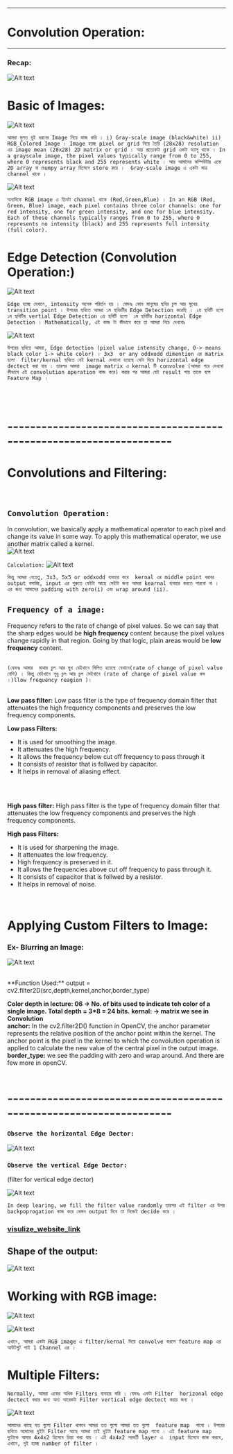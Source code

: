 
---

# Convolution Operation:

---

### Recap:

![Alt text](img/image-237.png)


# Basic of Images:

![Alt text](img/image-238.png)

`আমরা মূলত দুই ধরনের Image নিয়ে কাজ করি । i) Gray-scale image (black&white) ii) RGB_Colored Image । Image হচ্ছে pixel or grid নিয়ে তৈরি (28x28) resolution এর image mean (28x28) 2D matrix or grid । আর প্রত্যেকটা grid একটা ভ্যালু থাকে । In a grayscale image, the pixel values typically range from 0 to 255, where 0 represents black and 255 represents white । আর আমাদের কম্পিউটার একে 2D array বা numpy array হিসেবে store করে ।  Gray-scale image এ একটা মাত্র channel থাকে । `


![Alt text](img/image-240.png)


`অন্যদিকে RGB image এ তিনটা channel থাকে (Red,Green,Blue) । In an RGB (Red, Green, Blue) image, each pixel contains three color channels: one for red intensity, one for green intensity, and one for blue intensity. Each of these channels typically ranges from 0 to 255, where 0 represents no intensity (black) and 255 represents full intensity (full color).`


# Edge Detection (Convolution Operation:)

![Alt text](img/image-241.png)

`Edge হচ্ছে যেখানে, intensity অনেক পরির্তন হয় । যেমনঃ কোন মানুষের ছবির চুল আর মুখের transition point । উপরের ছবিতে আমরা ১ম ছবিরটীর Edge Detection করেছি । ২য় ছবিটি হলো ১ম ছবিটির vertial Edge Detection ৩য় ছবিটি হলো  ১ম ছবিটির horizontal Edge Detection । Mathematically, এই কাজ টা কীভাবে করে তা আমরা নিচে দেখবোঃ   `

![Alt text](img/image-242.png)

`উপরের ছবিতে আমরা, Edge detection (pixel value intensity change, 0-> means black color 1-> white color) । 3x3  or any oddxodd dimention এর matrix  হলো  filter/kernal ছবিতে যেই kernal দেখানো হয়েছে সেটা দিয়ে horizontal edge dectect করা যায় । তারপর আমরা  image matrix এ kernal টি convolve (আমরা পরে দেখবো কীভাবে এই convolution operation কাজ করে) করার পর আমরা যেই result পায় তাকে বলে Feature Map ।  `

<br><br>

# -------------------------------------------------------------------

# Convolutions and Filtering:
<br>

## `Convolution Operation:`
In convolution, we basically apply a mathematical operator to each pixel and change its value in some way. To apply this mathematical operator, we use another matrix called a kernel.<br>
![Alt text](/note/photo/image9.png)

`Calculation:`
![Alt text](/note/photo/image10.png)

`কিন্তু আমরা যেহেতু, 3x3, 5x5 or oddxodd ব্যবহার করে  kernal এর middle point বরাবর output বসাচ্ছি, input এর শুরুতে যেইটা আছে সেইটা জন্য আমরা kearnal ব্যবহার করতে পারবো না । এর জন্য আমাদের padding with zero(i) এবং wrap around (ii). `


## `Frequency of a image: `<br>

Frequency refers to the rate of change of pixel values. So we can say that the sharp edges would be **high frequency** content because the pixel values change rapidly in that region. Going by that logic, plain areas would be **low frequency** content.
<br><br>

`(যেমনঃ আমার  মাথার চুল আর মুখ যেইখানে মিলিত হয়েছে যেখানে(rate of change of pixel value বেশি) । কিন্তু যেইখানে শুধু চুল আর চুল সেইখানে (rate of change of pixel value কম ।)llow frequency reagion )।` 
<br><br>

**Low pass filter:** Low pass filter is the type of frequency domain filter that attenuates the high frequency components and preserves the low frequency components.<br>

**Low pass Filters:**
- It is used for smoothing the image.
- It attenuates the high frequency.
- It allows the frequency below cut off frequency to pass through it
- It consists of resistor that is follwed by capacitor.
- It helps in removal of aliasing effect.
<br>
<br>

**High pass filter:** High pass filter is the type of frequency domain filter that attenuates the low frequency components and preserves the high frequency components.<br>

**High pass Filters:**
- It is used for sharpening the image.
- It attenuates the low frequency.
- High frequency is preserved in it.
- It allows the frequencies above cut off frequency to pass through it.
- It consists of capacitor that is follwed by a resistor.
- It helps in removal of noise.
<br>

# Applying Custom Filters to Image:
### Ex- Blurring an Image:

![Alt text](/note/photo/image11.png)

<br>
**Function Used:**
output = cv2.filter2D(src,depth,kernel,anchor,border_type) <br>

**Color depth in lecture: 06 -> No. of bits used to indicate teh color of a single image. Total depth = 3*8 = 24 bits.**
**kernal: -> matrix we see in Convolution** <br>
**anchor:** In the cv2.filter2D() function in OpenCV, the anchor parameter represents the relative position of the anchor point within the kernel. The anchor point is the pixel in the kernel to which the convolution operation is applied to calculate the new value of the central pixel in the output image.<br>
**border_type:** we see the padding with zero and wrap around. And there are few more in openCV.
<br><br>

# -------------------------------------------------------------------

### `Observe the horizontal Edge Dector: `

![Alt text](img/image-243.png)

### `Observe the vertical Edge Dector:  `

(filter for vertical edge dector)

![Alt text](img/image-244.png)

`In deep learing, we fill the filter value randomly তারপর এই filter এর উপর backpoprogation কাজ করে কেমন output দিবে তা নিজেই decide করে । `

### [visulize_website_link](https://deeplizard.com/resource/pavq7noze2)


## Shape of the output:

![Alt text](img/image-245.png)


# Working with RGB image:

![Alt text](img/image-246.png)


![Alt text](img/image-247.png)


` এখানে, আমরা একটা RGB image এ filter/kernal দিয়ে convolve করলে feature map এর আউটপুট পাই 1 Channel এর ।  `


# Multiple Filters:

` Normally, আমরা একের অধিক Filters ব্যবহার করি । যেমনঃ একটা Filter  horizonal edge dectect করার জন্য অন্য আরেকটা Filter vertical edge dectect করার জন্য ।  `

![Alt text](img/image-248.png)

`আমাদের কাছে যত গুলো Filter থাকবে আমরা তত গুলো আমরা তত গুলো  feature map  পাবো । উপরের ছবিতে আমাদের দুইটা Filter আছে আমরা তাই দুইটা feature map পাবো । এই feature map দুটোকে আবার 4x4x2 হিসেবে চিন্তা করা যায় । এই 4x4x2 পরবর্তী layer এ  input হিসেবে কাজ করবে, এখানে, দুই হচ্ছে number of filter ।`

